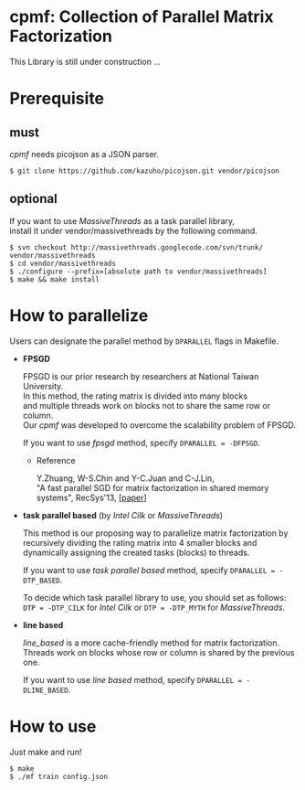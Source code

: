 cpmf: Collection of Parallel Matrix Factorization
====

This Library is still under construction ...

# Prerequisite

## must

*cpmf* needs picojson as a JSON parser.

```
$ git clone https://github.com/kazuho/picojson.git vendor/picojson
```

## optional

If you want to use *MassiveThreads* as a task parallel library,  
install it under vendor/massivethreads by the following command.

```
$ svn checkout http://massivethreads.googlecode.com/svn/trunk/ vendor/massivethreads
$ cd vendor/massivethreads
$ ./configure --prefix=[absolute path to vendor/massivethreads]
$ make && make install
```

# How to parallelize

Users can designate the parallel method by `DPARALLEL` flags in Makefile.

* **FPSGD**

  FPSGD is our prior research by researchers at National Taiwan University.  
  In this method, the rating matrix is divided into many blocks  
  and multiple threads work on blocks not to share the same row or column.  
  Our *cpmf* was developed to overcome the scalability problem of FPSGD.

  If you want to use *fpsgd* method,
  specify `DPARALLEL = -DFPSGD`.

    + Reference

        Y.Zhuang, W-S.Chin and Y-C.Juan and C-J.Lin,  
        "A fast parallel SGD for matrix factorization in shared memory systems",
        RecSys'13, [[paper](http://dl.acm.org/citation.cfm?id=2507164)]

* **task parallel based** (by *Intel Cilk* or *MassiveThreads*)

  This method is our proposing way to parallelize matrix factorization
  by recursively dividing the rating matrix into 4 smaller blocks
  and dynamically assigning the created tasks (blocks) to threads.

  If you want to use *task parallel based* method, specify `DPARALLEL = -DTP_BASED`.

  To decide which task parallel library to use, you should set as follows:  
  `DTP = -DTP_CILK` for *Intel Cilk* or `DTP = -DTP_MYTH` for *MassiveThreads*.

* **line based**

  *line_based* is a more cache-friendly method for matrix factorization.
  Threads work on blocks whose row or column is shared by the previous one.

  If you want to use *line based* method, specify `DPARALLEL = -DLINE_BASED`.


# How to use

Just make and run!

```
$ make
$ ./mf train config.json
```